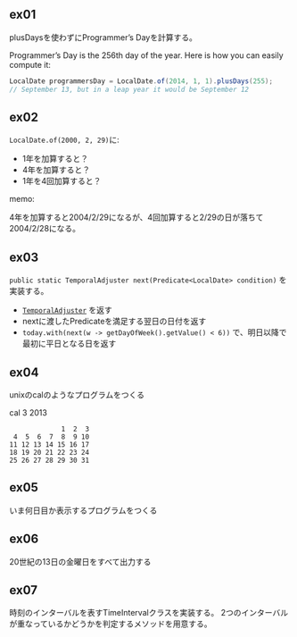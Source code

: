 ## ex01

plusDaysを使わずにProgrammer’s Dayを計算する。

Programmer’s Day is the 256th day of the year. Here is how you can easily compute it:

```java
LocalDate programmersDay = LocalDate.of(2014, 1, 1).plusDays(255); 
// September 13, but in a leap year it would be September 12
```

## ex02

`LocalDate.of(2000, 2, 29)`に:

* 1年を加算すると？
* 4年を加算すると？
* 1年を4回加算すると？

memo:

4年を加算すると2004/2/29になるが、4回加算すると2/29の日が落ちて2004/2/28になる。


## ex03

`public static TemporalAdjuster next(Predicate<LocalDate> condition)` を実装する。

* [`TemporalAdjuster`](http://docs.oracle.com/javase/8/docs/api/java/time/temporal/TemporalAdjuster.html) を返す
* nextに渡したPredicateを満足する翌日の日付を返す
* `today.with(next(w -> getDayOfWeek().getValue() < 6))` で、明日以降で最初に平日となる日を返す

## ex04

unixのcalのようなプログラムをつくる

cal 3 2013

```
             1  2  3
 4  5  6  7  8  9 10
11 12 13 14 15 16 17
18 19 20 21 22 23 24
25 26 27 28 29 30 31
```

## ex05

いま何日目か表示するプログラムをつくる

## ex06

20世紀の13日の金曜日をすべて出力する

## ex07

時刻のインターバルを表すTimeIntervalクラスを実装する。
2つのインターバルが重なっているかどうかを判定するメソッドを用意する。

